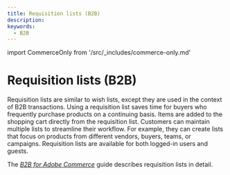 ```yaml
---
title: Requisition lists (B2B) 
description:
keywords:
  - B2B
---
```


import CommerceOnly from '/src/_includes/commerce-only.md'

<CommerceOnly />

# Requisition lists (B2B)

Requisition lists are similar to wish lists, except they are used in the context of B2B transactions. Using a requisition list saves time for buyers who frequently purchase products on a continuing basis. Items are added to the shopping cart directly from the requisition list. Customers can maintain multiple lists to streamline their workflow. For example, they can create lists that focus on products from different vendors, buyers, teams, or campaigns. Requisition lists are available for both logged-in users and guests.

The [_B2B for Adobe Commerce_](https://experienceleague.adobe.com/docs/commerce-admin/b2b/requisition-lists/requisition-lists.html) guide describes requisition lists in detail.
